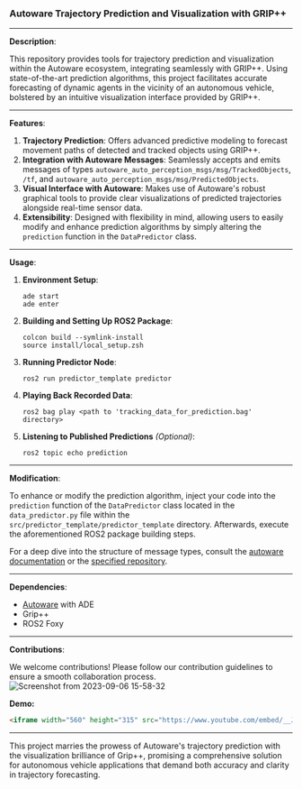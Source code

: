 ### Autoware Trajectory Prediction and Visualization with GRIP++

---

**Description**:

This repository provides tools for trajectory prediction and visualization within the Autoware ecosystem, integrating seamlessly with GRIP++. Using state-of-the-art prediction algorithms, this project facilitates accurate forecasting of dynamic agents in the vicinity of an autonomous vehicle, bolstered by an intuitive visualization interface provided by GRIP++.

---

**Features**:

1. **Trajectory Prediction**: Offers advanced predictive modeling to forecast movement paths of detected and tracked objects using GRIP++.
2. **Integration with Autoware Messages**: Seamlessly accepts and emits messages of types `autoware_auto_perception_msgs/msg/TrackedObjects`, `/tf`, and `autoware_auto_perception_msgs/msg/PredictedObjects`.
3. **Visual Interface with Autoware**: Makes use of Autoware's robust graphical tools to provide clear visualizations of predicted trajectories alongside real-time sensor data.
4. **Extensibility**: Designed with flexibility in mind, allowing users to easily modify and enhance prediction algorithms by simply altering the `prediction` function in the `DataPredictor` class.

---

**Usage**:

1. **Environment Setup**:
   ```
   ade start
   ade enter
   ```
2. **Building and Setting Up ROS2 Package**:
   ```
   colcon build --symlink-install
   source install/local_setup.zsh
   ```

3. **Running Predictor Node**:
   ```
   ros2 run predictor_template predictor
   ```

4. **Playing Back Recorded Data**:
   ```
   ros2 bag play <path to 'tracking_data_for_prediction.bag' directory>
   ```

5. **Listening to Published Predictions** *(Optional)*:
   ```
   ros2 topic echo prediction
   ```

---

**Modification**:

To enhance or modify the prediction algorithm, inject your code into the `prediction` function of the `DataPredictor` class located in the `data_predictor.py` file within the `src/predictor_template/predictor_template` directory. Afterwards, execute the aforementioned ROS2 package building steps.

For a deep dive into the structure of message types, consult the [autoware documentation](https://autowarefoundation.gitlab.io/autoware.auto/AutowareAuto/classautoware_1_1perception_1_1tracking_1_1_tracked_object.html) or the [specified repository](https://github.com/tier4/autoware_auto_msgs/tree/tier4/main/autoware_auto_perception_msgs/msg).

---

**Dependencies**:

- [Autoware](https://autowarefoundation.gitlab.io/autoware.auto/AutowareAuto/installation-ade.html) with ADE
- Grip++
- ROS2 Foxy

---

**Contributions**:

We welcome contributions! Please follow our contribution guidelines to ensure a smooth collaboration process.
![Screenshot from 2023-09-06 15-58-32](https://github.com/yalcintur/Autoware-Trajectory-Prediction/assets/42304303/ff40f8c2-aedd-4f0b-b91f-86013b00e985)

**Demo:**

```markdown
<iframe width="560" height="315" src="https://www.youtube.com/embed/__JSOTbNtgE" frameborder="0" allow="autoplay; encrypted-media" allowfullscreen></iframe>
```

---

This project marries the prowess of Autoware's trajectory prediction with the visualization brilliance of Grip++, promising a comprehensive solution for autonomous vehicle applications that demand both accuracy and clarity in trajectory forecasting.
